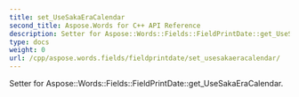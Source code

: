 ```yaml
---
title: set_UseSakaEraCalendar
second_title: Aspose.Words for C++ API Reference
description: Setter for Aspose::Words::Fields::FieldPrintDate::get_UseSakaEraCalendar. 
type: docs
weight: 0
url: /cpp/aspose.words.fields/fieldprintdate/set_usesakaeracalendar/
---
```


Setter for Aspose::Words::Fields::FieldPrintDate::get_UseSakaEraCalendar. 

